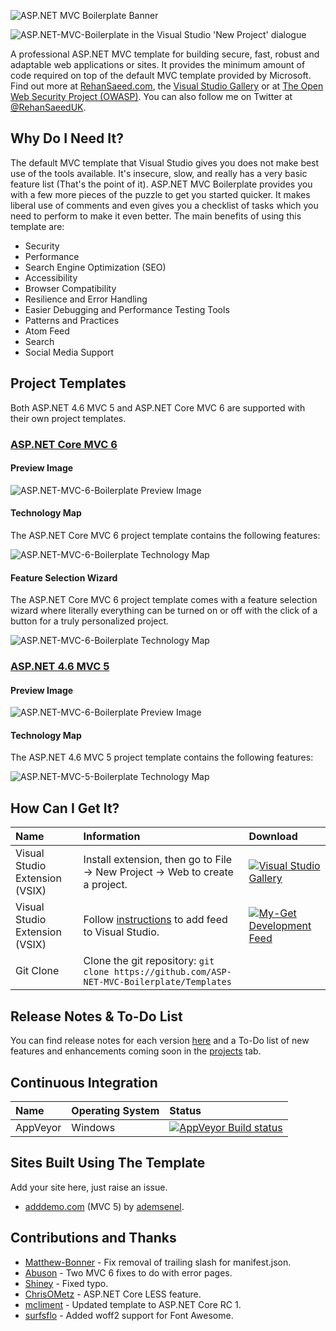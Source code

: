 ![ASP.NET MVC Boilerplate Banner](https://raw.githubusercontent.com/RehanSaeed/ASP.NET-MVC-Boilerplate/master/Images/Banner.png)

![ASP.NET-MVC-Boilerplate in the Visual Studio 'New Project' dialogue](https://raw.githubusercontent.com/RehanSaeed/ASP.NET-MVC-Boilerplate/master/Images/New%20Project.png)

A professional ASP.NET MVC template for building secure, fast, robust and adaptable web applications or sites. It provides the minimum amount of code required on top of the default MVC template provided by Microsoft. Find out more at [RehanSaeed.com](http://rehansaeed.com/asp-net-mvc-boilerplate/), the [Visual Studio Gallery](https://visualstudiogallery.msdn.microsoft.com/6cf50a48-fc1e-4eaf-9e82-0b2a6705ca7d) or at [The Open Web Security Project (OWASP)](https://www.owasp.org/index.php/OWASP_ASP.NET_MVC_Boilerplate_Project). You can also follow me on Twitter at [@RehanSaeedUK](https://twitter.com/rehansaeeduk).</p>

## Why Do I Need It?

The default MVC template that Visual Studio gives you does not make best use of the tools available. It's insecure, slow, and really has a very basic feature list (That's the point of it). ASP.NET MVC Boilerplate provides you with a few more pieces of the puzzle to get you started quicker. It makes liberal use of comments and even gives you a checklist of tasks which you need to perform to make it even better. The main benefits of using this template are:

- Security
- Performance
- Search Engine Optimization (SEO)
- Accessibility
- Browser Compatibility
- Resilience and Error Handling
- Easier Debugging and Performance Testing Tools
- Patterns and Practices
- Atom Feed
- Search
- Social Media Support

## Project Templates

Both ASP.NET 4.6 MVC 5 and ASP.NET Core MVC 6 are supported with their own project templates.

### [ASP.NET Core MVC 6](https://github.com/ASP-NET-MVC-Boilerplate/Templates/blob/master/MVC%206.md)

#### Preview Image

![ASP.NET-MVC-6-Boilerplate Preview Image](https://raw.githubusercontent.com/RehanSaeed/ASP.NET-MVC-Boilerplate/master/Images/MVC%206%20Preview%20Image.png)

#### Technology Map

The ASP.NET Core MVC 6 project template contains the following features:

![ASP.NET-MVC-6-Boilerplate Technology Map](https://raw.githubusercontent.com/RehanSaeed/ASP.NET-MVC-Boilerplate/master/Images/MVC%206%20Technology%20Map.png)

#### Feature Selection Wizard

The ASP.NET Core MVC 6 project template comes with a feature selection wizard where literally everything can be turned on
or off with the click of a button for a truly personalized project.

![ASP.NET-MVC-6-Boilerplate Technology Map](https://raw.githubusercontent.com/RehanSaeed/ASP.NET-MVC-Boilerplate/master/Images/ASP.NET%20MVC%20Boilerplate%20Feature%20Selection%20Wizard%201.png)

### [ASP.NET 4.6 MVC 5](https://github.com/ASP-NET-MVC-Boilerplate/Templates/blob/master/MVC%205.md)

#### Preview Image

![ASP.NET-MVC-6-Boilerplate Preview Image](https://raw.githubusercontent.com/RehanSaeed/ASP.NET-MVC-Boilerplate/master/Images/MVC%205%20Preview%20Image.png)

#### Technology Map

The ASP.NET 4.6 MVC 5 project template contains the following features:

![ASP.NET-MVC-5-Boilerplate Technology Map](https://raw.githubusercontent.com/RehanSaeed/ASP.NET-MVC-Boilerplate/master/Images/MVC%205%20Technology%20Map.png)

## How Can I Get It?

| Name                           | Information | Download |
| :---                           | :---        | :---     |
| Visual Studio Extension (VSIX) | Install extension, then go to File -> New Project -> Web to create a project. | [![Visual Studio Gallery](https://img.shields.io/badge/Visual%20Studio%20Gallery-Download-blue.svg)](https://visualstudiogallery.msdn.microsoft.com/6cf50a48-fc1e-4eaf-9e82-0b2a6705ca7d/file/148517/112/ASP.NET%20MVC%20Boilerplate.vsix) |
| Visual Studio Extension (VSIX) | Follow [instructions](http://docs.myget.org/docs/walkthrough/getting-started-with-vsix) to add feed to Visual Studio. | [![My-Get Development Feed](https://img.shields.io/badge/My--Get%20Feed-Feed-blue.svg?link=https://visualstudiogallery.msdn.microsoft.com/6cf50a48-fc1e-4eaf-9e82-0b2a6705ca7d/file/148517/112/ASP.NET%20MVC%20Boilerplate.vsix)](https://www.myget.org/F/aspnet-mvc-boilerplate/vsix/) |
| Git Clone                      | Clone the git repository: `git clone https://github.com/ASP-NET-MVC-Boilerplate/Templates` | |

## Release Notes & To-Do List
You can find release notes for each version [here](https://github.com/ASP-NET-MVC-Boilerplate/Templates/blob/master/Source/Boilerplate.Vsix/Release%20Notes.txt) and a To-Do list of new features and enhancements coming soon in the [projects](https://github.com/ASP-NET-MVC-Boilerplate/Templates/projects) tab.

## Continuous Integration

| Name     | Operating System | Status |
| :---     | :---             | :---   |
| AppVeyor | Windows          | [![AppVeyor Build status](https://ci.appveyor.com/api/projects/status/munmh9if4vfeqy62?svg=true)](https://ci.appveyor.com/project/RehanSaeed/templates) |

## Sites Built Using The Template

Add your site here, just raise an issue.

- [adddemo.com](http://www.adddemo.com/postakodu/) (MVC 5) by [ademsenel](https://github.com/ademsenel).

## Contributions and Thanks

- [Matthew-Bonner](https://github.com/Matthew-Bonner) - Fix removal of trailing slash for manifest.json.
- [Abuson](https://github.com/abuson) - Two MVC 6 fixes to do with error pages.
- [Shiney](https://github.com/Shiney) - Fixed typo.
- [ChrisOMetz](https://github.com/ChrisOMetz) - ASP.NET Core LESS feature.
- [mcliment](https://github.com/mcliment) - Updated template to ASP.NET Core RC 1.
- [surfsflo](https://github.com/surfsflo) - Added woff2 support for Font Awesome.
